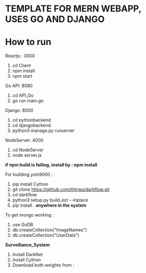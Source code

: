 # TEMPLATE FOR MERN WEBAPP, USES GO AND DJANGO  

# How to run 
Reactjs : 3000
1. cd Client
2. npm install
3. npm start

Go API: 8080
1. cd API_Go
2. go run main.go

Django: 8000
1. cd pythonbackend
2. cd djangobackend
3. python3 manage.py runserver

NodeServer: 4000
1. cd NodeServer
2. node server.js

**if npm build is failing, install by : npm install <absent library>**

For building yolo9000 :
1. pip install Cython
2. git clone https://github.com/thtrieu/darkflow.git
3. cd darkflow
4. python3 setup.py build_ext --inplace
5. pip install .
**anywhere in the system**

To get mongo working :
1. use GoDB
2. db.createCollection("ImageNames")
3. db.createCollection("UserData")

**Surveillance_System**
1. Install DarkNet
2. Install Cython
3. Download both weights from :
